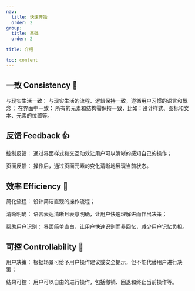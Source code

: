 ```yaml
---
nav:
  title: 快速开始
  order: 2
group:
  title: 基础
  order: 2

title: 介绍

toc: content
---
```


## 一致 Consistency 🤝

与现实生活一致： 与现实生活的流程、逻辑保持一致，遵循用户习惯的语言和概念；
在界面中一致： 所有的元素和结构需保持一致，比如：设计样式、图标和文本、元素的位置等。

## 反馈 Feedback 👍

控制反馈： 通过界面样式和交互动效让用户可以清晰的感知自己的操作；

页面反馈： 操作后，通过页面元素的变化清晰地展现当前状态。

## 效率 Efficiency 🚀

简化流程： 设计简洁直观的操作流程；

清晰明确： 语言表达清晰且表意明确，让用户快速理解进而作出决策；

帮助用户识别： 界面简单直白，让用户快速识别而非回忆，减少用户记忆负担。

## 可控 Controllability 🔧

用户决策： 根据场景可给予用户操作建议或安全提示，但不能代替用户进行决策；

结果可控： 用户可以自由的进行操作，包括撤销、回退和终止当前操作等。
